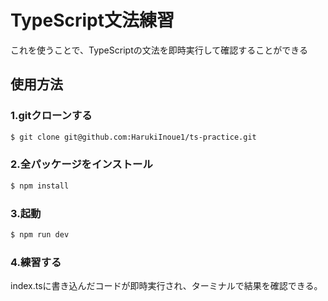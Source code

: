 # TypeScript文法練習
これを使うことで、TypeScriptの文法を即時実行して確認することができる

## 使用方法
### 1.gitクローンする 
```bash
$ git clone git@github.com:HarukiInoue1/ts-practice.git
```

### 2.全パッケージをインストール
```bash
$ npm install
```

### 3.起動
```bash
$ npm run dev
```

### 4.練習する
index.tsに書き込んだコードが即時実行され、ターミナルで結果を確認できる。